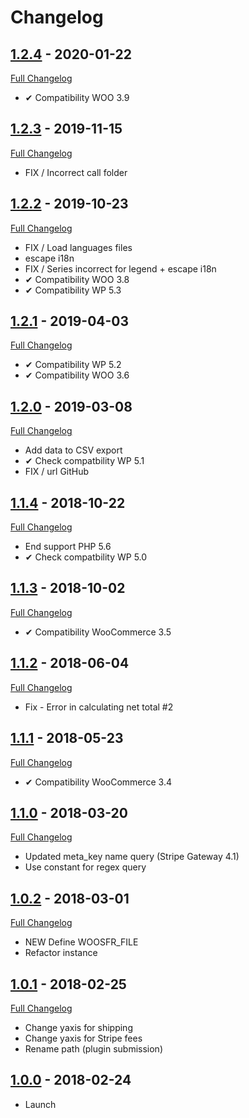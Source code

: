 # Changelog

## [1.2.4](https://github.com/rvola/woo-stripe-fee-in-report/tree/1.2.4) - 2020-01-22
[Full Changelog](https://github.com/rvola/woo-stripe-fee-in-report/compare/1.2.3...1.2.4)

* ✔︎ Compatibility WOO 3.9

## [1.2.3](https://github.com/rvola/woo-stripe-fee-in-report/tree/1.2.3) - 2019-11-15
[Full Changelog](https://github.com/rvola/woo-stripe-fee-in-report/compare/1.2.2...1.2.3)

* FIX / Incorrect call folder

## [1.2.2](https://github.com/rvola/woo-stripe-fee-in-report/tree/1.2.2) - 2019-10-23
[Full Changelog](https://github.com/rvola/woo-stripe-fee-in-report/compare/1.2.1...1.2.2)

* FIX / Load languages files
* escape i18n
* FIX / Series incorrect for legend + escape i18n
* ✔︎ Compatibility WOO 3.8
* ✔︎ Compatibility WP 5.3

## [1.2.1](https://github.com/rvola/woo-stripe-fee-in-report/tree/1.2.1) - 2019-04-03
[Full Changelog](https://github.com/rvola/woo-stripe-fee-in-report/compare/1.2.0...1.2.1)

* ✔︎ Compatibility WP 5.2
* ✔︎ Compatibility WOO 3.6

## [1.2.0](https://github.com/rvola/woo-stripe-fee-in-report/tree/1.2.0) - 2019-03-08
[Full Changelog](https://github.com/rvola/woo-stripe-fee-in-report/compare/1.1.4...1.2.0)

* Add data to CSV export
* ✔ Check compatbility WP 5.1
* FIX / url GitHub

## [1.1.4](https://github.com/rvola/woo-stripe-fee-in-report/tree/1.1.4) - 2018-10-22
[Full Changelog](https://github.com/rvola/woo-stripe-fee-in-report/compare/1.1.3...1.1.4)

* End support PHP 5.6
* ✔︎ Check compatbility WP 5.0

## [1.1.3](https://github.com/rvola/woo-stripe-fee-in-report/tree/1.1.3) - 2018-10-02
[Full Changelog](https://github.com/rvola/woo-stripe-fee-in-report/compare/1.1.2...1.1.3)

* ✔︎ Compatibility WooCommerce 3.5

## [1.1.2](https://github.com/rvola/woo-stripe-fee-in-report/tree/1.1.2) - 2018-06-04
[Full Changelog](https://github.com/rvola/woo-stripe-fee-in-report/compare/1.1.1...1.1.2)

* Fix - Error in calculating net total #2

## [1.1.1](https://github.com/rvola/woo-stripe-fee-in-report/tree/1.1.1) - 2018-05-23
[Full Changelog](https://github.com/rvola/woo-stripe-fee-in-report/compare/1.1.0...1.1.1)

* ✔︎ Compatibility WooCommerce 3.4

## [1.1.0](https://github.com/rvola/woo-stripe-fee-in-report/tree/1.1.0) - 2018-03-20
[Full Changelog](https://github.com/rvola/woo-stripe-fee-in-report/compare/1.0.2...1.1.0)

* Updated meta_key name query (Stripe Gateway 4.1)
* Use constant for regex query

## [1.0.2](https://github.com/rvola/woo-stripe-fee-in-report/tree/1.0.2) - 2018-03-01
[Full Changelog](https://github.com/rvola/woo-stripe-fee-in-report/compare/1.0.1...1.0.2)

* NEW Define WOOSFR_FILE
* Refactor instance

## [1.0.1](https://github.com/rvola/woo-stripe-fee-in-report/tree/1.0.1) - 2018-02-25
[Full Changelog](https://github.com/rvola/woo-stripe-fee-in-report/compare/1.0.0...1.0.1)

* Change yaxis for shipping
* Change yaxis for Stripe fees
* Rename path (plugin submission)

## [1.0.0](https://github.com/rvola/woo-stripe-fee-in-report/tree/1.0.0) - 2018-02-24

* Launch

